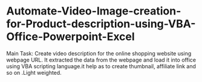 # Automate-Video-Image-creation-for-Product-description-using-VBA-Office-Powerpoint-Excel
Main Task: Create video description for the online shopping website using webpage URL. It extracted the data from the webpage and load it into office using VBA scripting language.it help as to create thumbnail, affiliate link and so on .Light weighted. 
